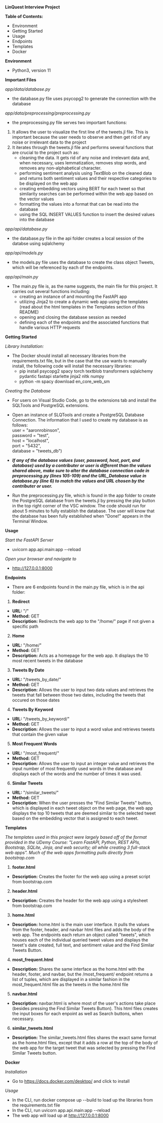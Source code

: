 **LinQuest Interview Project**

**Table of Contents:**
* Environment
* Getting Started
* Usage
* Endpoints
* Templates
* Docker

**Environment** 
* Python3, version 11

**Important Files**

*app/data/database.py*
* the database.py file uses psycopg2 to generate the connection with the database

*app/data/preprocessing/preprocessing.py*
* the preprocessing.py file serves two important functions:
1. It allows the user to visualize the first line of the tweets.jl file. This is important because the user needs to observe and then get rid of any noise or irrelevant data to the project
2. It iterates through the tweets.jl file and performs several functions that are crucial to the project such as:
    * cleaning the data. It gets rid of any noise and irrelevant data and, when necessary, uses lemmatization, removes stop words, and removes any non-alphabetical character.
    * performing sentiment analysis using TextBlob on the cleaned data and returns both sentiment values and their respective categories to be displayed on the web app
    * creating embedding vectors using BERT for each tweet so that similarity searches can be performed within the web app based on the vector values
    * formatting the values into a format that can be read into the database
    * using the SQL INSERT VALUES function to insert the desired values into the database

*app/api/database.py*
* the database.py file in the api folder creates a local session of the databse using sqlalchemy

*app/api/models.py*
* the models.py file uses the database to create the class object Tweets, which will be referenced by each of the endpoints. 

*app/api/main.py*
* The main.py file is, as the name suggests, the main file for this project. It carries out several functions including:
    * creating an instance of and mounting the FastAPI app
    * utilizing Jinja2 to create a dynamic web app using the templates (read about the html templates in the Templates section of this README)
    * opening and closing the database session as needed
    * defining each of the endpoints and the associated functions that handle various HTTP requests

**Getting Started**

*Library Installation:*
* The Docker should install all necessary libraries from the requirements.txt file, but in the case that the use wants to manually install, the following code will install the necessary libraries:
    * pip install psycopg2 spacy torch textblob transformers sqlalchemy pydantic fastapi starlette jinja2 nltk numpy
    * python -m spacy download en_core_web_sm

*Creating the Database*
* For users on Visual Studio Code, go to the extensions tab and install the SQLTools and PostgreSQL extensions. 
* Open an instance of SLQTools and create a PostgreSQL Database Connection. The information that I used to create my database is as follows:</br>
        user = "aaronrobinson",</br>
        password = "test",</br>
        host = "localhost",</br>
        port = "5432",</br>
        database = "tweets_db")
* ***If any of the database values (user, password, host, port, and database) used by a contributer or user is different than the values shared above, make sure to alter the database connection code in preprocessing.py (lines 105-109) and the URL_Database value in database.py (line 6) to match the values and URL chosen by the contributer or user.***

* Run the preprocessing.py file, which is found in the app folder to create the PostgreSQL database from the tweets.jl by pressing the play button in the top right corner of the VSC window. The code should run for about 5 minutes to fully establish the database. The user will know that the database has been fully established when "Done!" appears in the Terminal Window. 

**Usage**

*Start the FastAPI Server*
* uvicorn app.api.main:app --reload

*Open your browser and navigate to*
* http://127.0.0.1:8000

**Endpoints** 

* There are 6 endpoints found in the main.py file, which is in the api folder:
1. **Redirect**
* **URL:** "/"
* **Method:** GET
* **Description:** Redirects the web app to the "/home/" page if not given a specific path
2. **Home**
* **URL:** "/home/"
* **Method:** GET
* **Description:** Acts as a homepage for the web app. It displays the 10 most recent tweets in the database
3. **Tweets By Date**
* **URL:** "/tweets_by_date/"
* **Method:** GET
* **Description:** Allows the user to input two data values and retrieves the tweets that fall between those two dates, including the tweets that occured on those dates
4. **Tweets By Keyword**
* **URL:** "/tweets_by_keyword/"
* **Method:** GET
* **Description:** Allows the user to input a word value and retrieves tweets that contain the given value
5. **Most Frequent Words**
* **URL:** "/most_frequent/"
* **Method:** GET
* **Description:** Allows the user to input an integer value and retrieves the input number of most frequently used words in the database and displays each of  the words and the number of times it was used. 
6. **Similar Tweets**
* **URL:** "/similar_tweets/"
* **Method:** GET
* **Description:** When the user presses the "Find Similar Tweets" button, which is displayed in each tweet object on the web page, the web app displays the top 10 tweets that are deemed similar to the selected tweet based on the embedding vector that is assigned to each tweet.

**Templates**

*The templates used in this project were largely based off of the format provided in the UDemy Course: "Learn FastAPI, Python, REST APIs, Bootstrap, SQLite, Jinja, and web security; all while creating 3 full-stack web apps". Much of the web apps formatting pulls directly from bootstrap.com*

1. **footer.html**
* **Description:** Creates the footer for the web app using a preset script from bootstrap.com
2. **header.html** 
* **Description:** Creates the header for the web app using a stylesheet from bootstrap.com
3. **home.html**
* **Description:** home.html is the main user interface. It pulls the values from the footer, header, and navbar html files and adds the body of the web app. The endpoints each return an object called "tweets", which houses each of the individual queried tweet values and displays the tweet's date created, full text, and sentiment value and the Find Similar Tweets Button.
4. **most_frequent.html**
* **Description:** Shares the same interface as the home.html with the header, footer, and navbar, but the /most_frequent/ endpoint returns a list of tuples, which are displayed in a similar fashion in the most_frequent.html file as the tweets in the home.html file
5. **navbar.html**
* **Description:** navbar.html is where most of the user's actions take place (besides pressing the Find Similar Tweets Button). This html files creates the input boxes for each enpoint as well as Search buttons, when necessary. 
6. **similar_tweets.html**
* **Description:** The similar_tweets.html files shares the exact same format as the home.html files, except that it adds a row at the top of the body of the web app for the target tweet that was selected by pressing the Find Similar Tweets button.

**Docker**

*Installation*
* Go to https://docs.docker.com/desktop/ and click to install

*Usage*
* In the CLI, run docker compose up --build to load up the libraries from the requirements.txt file
* In the CLI, run uvicorn app.api.main:app --reload
* The web app will load up at http://127.0.0.1:8000 